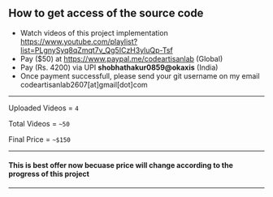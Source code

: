 ##  How to get access of the source code
-   Watch videos of this project implementation https://www.youtube.com/playlist?list=PLgnySyq8qZmqt7v_Qg5ICzH3yluQp-Tsf
-   Pay ($50) at https://www.paypal.me/codeartisanlab (Global)
-   Pay (Rs. 4200) via UPI <b>shobhathakur0859@okaxis</b> (India)
-   Once payment successfull, please send your git username on my email codeartisanlab2607[at]gmail[dot]com
<hr/>
<p>Uploaded Videos = <code>4</code></p>
<p>Total Videos = <code>~50</code></p>
<p>Final Price = <code>~$150</code></p>
<hr/>
<h4>This is best offer now becuase price will change according to the progress of this project</h4>
<hr/>
